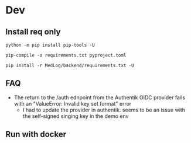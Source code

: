 # Dev

##  Install req only




`python -m pip install pip-tools -U`

`pip-compile -o requirements.txt pyproject.toml`

`pip install -r MedLog/backend/requirements.txt -U`


## FAQ

* The return to the /auth ednpoint from the Authentik OIDC provider fails with an "ValueError: Invalid key set format" error
  * I had to update the provider in authentik. seems to be an issue with the self-signed singing key in the demo env


## Run with docker
